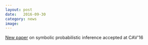 ```yaml
---
layout: post
date:   2016-09-30
category: news
image: 
---
```


[New paper]({{"/publications"|relative_url}}) on symbolic probabilistic inference accepted at CAV'16
